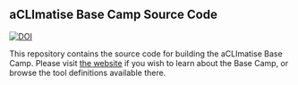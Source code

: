 ## aCLImatise Base Camp Source Code

[![DOI](https://zenodo.org/badge/262088160.svg)](https://zenodo.org/badge/latestdoi/262088160)

This repository contains the source code for building the aCLImatise Base Camp.
Please visit [the website](https://aclimatise.github.io/BaseCamp/) if you wish to learn about the Base Camp, or browse the tool definitions available there.
